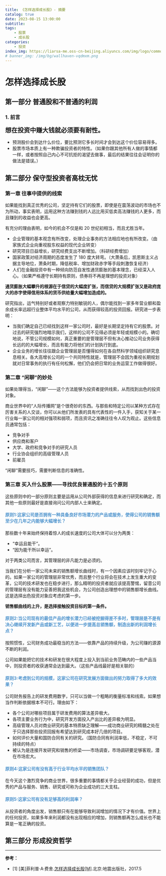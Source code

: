 ```yaml
---
title: 《怎样选择成长股》- 摘要
catalog: true
date: 2023-08-15 13:00:00
subtitle: 
tags:
    - 股票
    - 成长股
categories:
    - 投资
index_img: https://liarsa-me.oss-cn-beijing.aliyuncs.com/img/logo/common_stocks_and_uncommon_profits.jpeg
# banner_img: /img/bg/wallhaven-vqdmxm.png
---
```


# 怎样选择成长股

## 第一部分 普通股和不普通的利润

### 1. 前言

<span style="font-weight: bold; font-size: 20px;">想在投资中赚大钱就必须要有耐性。</span>

 - 预测股价会到达什么价位，要比预测它多长时间才会到达这个价位容易得多。
 - 股票市场本质上有一种欺骗投资者的特性。（如果你跟其他所有人做的事情都一样，或者按照自己内心不可抗拒的渴望去做事，最后的结果往往会证明你的做法是错误。）

## 第二部分 保守型投资者高枕无忧

### 第一章 往事中提供的线索

如果能找到真正优秀的公司，坚定持有它们的股票，即使是在震荡波动的市场也不为所动，事实表明，运用这种方法赚到钱的人远比用买低卖高法赚钱的人更多，而且赚到的收益也会更高。

有充分的理由表明，如今的机会不仅是和 20 世纪初相当，而且尤胜当年。

 - 企业管理的基本观念有所改变，处理企业事务的方法相应地也有所改变。（由家族式企业向重视股东权益的现代企业转变）
 - 研究项目日益增长，研究经费支出不断增加。（科研经费增加）
 - 国家政策对经济周期的态度发生了 180 度大转弯。（大萧条后，凯恩斯主义占据主导地位，萧条时期，降低税率、增加财政赤字等手段刺激恢复经济）
 - 人们在金融投资中有一种倾向防范自发性通货膨胀的基本理念，已经深入人心。（如果严格遵守长期持有原则，债券将不再是理想的投资对象）

<b>通货膨胀大幅攀升的根源在于信贷的大幅度扩张，而信贷的大规模扩张又是政府庞大的赤字使得信用体系的货币供给量大幅增加造成的。</b>

研究指出，运气特别好或者观察力特别敏锐的人，偶尔能找到一家多年营业额和盈余成长率远超行业整体平均水平的公司，从而获得较高的投资回报。研究进一步表明：

 - 当我们确定自己已经找到这样一家公司时，最好是长期坚定持有它的股票。对过去的研究强烈地暗示我们，这样的公司不见得必须是年轻或规模小的。确切地说，不管公司规模如何，真正重要的是管理层不但有决心推动公司业务获得长远的的大幅增长，而且有能力将他们的计划执行到底。
 - 企业业务的增长往往跟企业管理层是否懂得如何在各自然科学领域组织研究息息相关。各大高增长公司的一个共同特性就是，管理层不会因为重视长期规划就对日常事务的执行有任何松懈，他们仍会把日常的业务运营工作做得很好。

### 第二章 “闲聊”的妙处

如果处理得当，“闲聊”——这个方法能够为投资者提供线索，从而找到出色的投资对象。

商业世界中的“人际传播网”是个很奇妙的东西。与那些和特定公司以某种方式存在厉害关系的人交谈，你可以从他们所发表的具有代表性的一件入手，获知关于某一行业每一家公司的相对强项和弱项，而且资讯之准确往往令人叹为观止。这些信息员通常包括：

 - 竞争对手
 - 供应商和客户
 - 大学、政府和竞争对手的研究人员
 - 行业协会组织的高级管理人员
 - 前雇员

“闲聊”需要技巧，需要判断信息的准确性。

### 第三章 买入什么股票——寻找优良普通股的十五个原则

这些原则中的一部分原则主要是运用从公司外部获得的信息来进行研究和确定，而其他一些原则最好是直接询问公司内部人士来确定。

#### <font style="color: #4F94CD;">原则1:这家公司是否拥有一种具备良好市场潜力的产品或服务，使得公司的销售额至少在几年之内能够大幅增长？</font>

那些数十年来始终保持着惊人的成长速度的公司大体可以分为两类：

 - “幸运且能干”。
 - “因为能干所以幸运”。

对于两类公司而言，其管理层的非凡能力是必须的。


当我们在分析一家公司未来的销售额增长曲线时，有一个因素应该时刻牢记于心的。如果一家公司的管理层非常优秀，而且整个行业将会在技术上发生重大的变革，公司的技术研发也在稳步进行，那么精明的投资者就应该提高警惕，留意公司的管理层有没有能力妥善把我这些机会，为公司创造出理想中的销售额增长曲线。这是选择出色投资对象应考虑的第一步。

<b>销售额曲线的上升，是选择接触投资目标的第一条件。</b>

#### <font style="color:    #4F94CD;">原则2:当公司现有的最佳产品的增长潜力已经被挖掘得差不多时，管理层是不是有决心继续开发新产品或新工艺，以便进一步提高总销售额，制造出新的利润增长点？</font>
<font style="color: green;"></font>

按照惯性，公司财务成功最稳当的方法——依靠产品的持续升级，为公司赚的源源不断的利润。

公司如果能把它的技术和研发在很大程度上投入到当前业务范畴内的一些产品当中，则投资者的收获通常会达到最大。（这些产品线最好是相关联的）

#### <font style="color: #4F94CD;">原则3:考虑到公司的规模，这家公司在研究发展方面做出的努力取得了多大的效果？</font>

公司财务报告上的研发费用数字，只可以当做一个粗略的衡量标准和线索。如果想当作判断依据根本不可行。理由如下：

 - 各个公司对哪些项目属于研发费用的算法差异极大。
 - 各项主要业务行为中，研究开发方面投入产出比的差异极为明显。
 - 高级管理人员对商业研究的基本特质缺乏理解——成功商业研究的精髓之处在于只选择那些投资回报有希望达到研究成本好几倍的项目。
 - 如何评价大量和国防合同有关的研究。（国防合同有利润率低，不稳定，不可持续的特点）
 - 被认为是连接开发研究和销售的桥梁——市场调查，市场调研要足够客观，潜在市场宏大。

#### <font style="color: #4F94CD;">原则4:这家公司有没有高于行业平均水平的销售团队？</font>

在今天这个激烈竞争的商业世界，很多重要的事情都关乎企业经营的成功，但是优秀的产品与服务、销售、研究或可称为企业成功的三大支柱。

#### <font style="color: #4F94CD;">原则5:这家公司有没有足够高的利润率？</font>

从投资者的角度出发，销售额只有在能够导致利润增加的情况下才有价值。世界上的任何投资，如果多年来利润都没有出现相应的增加，则销售额再怎么成长也不能算是一笔正确的投资。

## 第三部分 形成投资哲学




<hr/>
<b>参考：</b>
<ul>
    <li>[1] [美]菲利普·A·费舍.<a href="https://book.douban.com/subject/27202775">怎样选择成长股[M]</a>.北京:地震出版社，2017.5</li>
</ul>